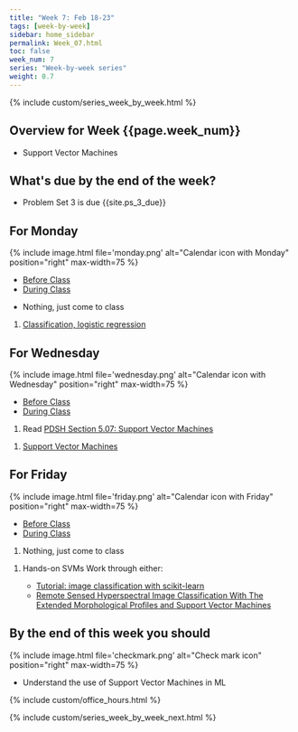 ```yaml
---
title: "Week 7: Feb 18-23"
tags: [week-by-week]
sidebar: home_sidebar
permalink: Week_07.html
toc: false
week_num: 7
series: "Week-by-week series"
weight: 0.7
---
```


{% include custom/series_week_by_week.html %}

## Overview for Week {{page.week_num}}

* Support Vector Machines

## What's due by the end of the week?

* Problem Set 3 is due {{site.ps_3_due}}

## For Monday

{% include image.html file='monday.png' alt="Calendar icon with Monday" position="right" max-width=75 %}

<ul id="MondayTabs" class="nav nav-tabs">
    <li class="active"><a href="#MonBefore" data-toggle="tab">Before Class</a></li>
    <li><a href="#MonDuring" data-toggle="tab">During Class</a></li>
</ul>
<div class="tab-content">
  <div role="tabpanel" class="tab-pane active" id="MonBefore">
    <ul>
      <li>Nothing, just come to class</li>
    </ul>
  </div>
  <div role="tabpanel" class="tab-pane" id="MonDuring">
    <ol>
      <li><a href="https://github.com/AIBiology/Jupyter_Content/blob/main/10_Classification_student.ipynb">Classification, logistic regression</a></li>
    </ol>
  </div>
</div>

## For Wednesday

{% include image.html file='wednesday.png' alt="Calendar icon with Wednesday" position="right" max-width=75 %}

<ul id="WednesdayTabs" class="nav nav-tabs">
    <li class="active"><a href="#WedBefore" data-toggle="tab">Before Class</a></li>
    <li><a href="#WedDuring" data-toggle="tab">During Class</a></li>
</ul>
<div class="tab-content">
    <div role="tabpanel" class="tab-pane active" id="WedBefore">
    <ol>
      <li>Read <a href="https://jakevdp.github.io/PythonDataScienceHandbook/05.07-support-vector-machines.html">PDSH Section 5.07: Support Vector Machines</a></li>
    </ol>
  </div>
  <div role="tabpanel" class="tab-pane" id="WedDuring">
    <ol>
      <li><a href="https://github.com/AIBiology/Jupyter_Content/blob/main/11_SupportVectorMachines_student.ipynb">Support Vector Machines</a></li>
    </ol>
  </div>
</div>

## For Friday

{% include image.html file='friday.png' alt="Calendar icon with Friday" position="right" max-width=75 %}

<ul id="FridayTabs" class="nav nav-tabs">
    <li class="active"><a href="#FriBefore" data-toggle="tab">Before Class</a></li>
    <li><a href="#FriDuring" data-toggle="tab">During Class</a></li>
</ul>
<div class="tab-content">
    <div role="tabpanel" class="tab-pane active" id="FriBefore">
      <ol>
        <li>Nothing, just come to class</li>
      </ol>
    </div>
    <div role="tabpanel" class="tab-pane" id="FriDuring">
      <ol>
        <li>Hands-on SVMs Work through either:</li>
        <ul>
            <li><a href="https://kapernikov.com/tutorial-image-classification-with-scikit-learn/">Tutorial: image classification with scikit-learn</a></li>
            <li><a href="https://github.com/andreybicalho/ExtendedMorphologicalProfiles">Remote Sensed Hyperspectral Image Classification With The Extended Morphological Profiles and Support Vector Machines</a></li>
        </ul>
      </ol>
    </div>
</div>

## By the end of this week you should

{% include image.html file='checkmark.png' alt="Check mark icon" position="right" max-width=75 %}

* Understand the use of Support Vector Machines in ML

{% include custom/office_hours.html %}

{% include custom/series_week_by_week_next.html %}